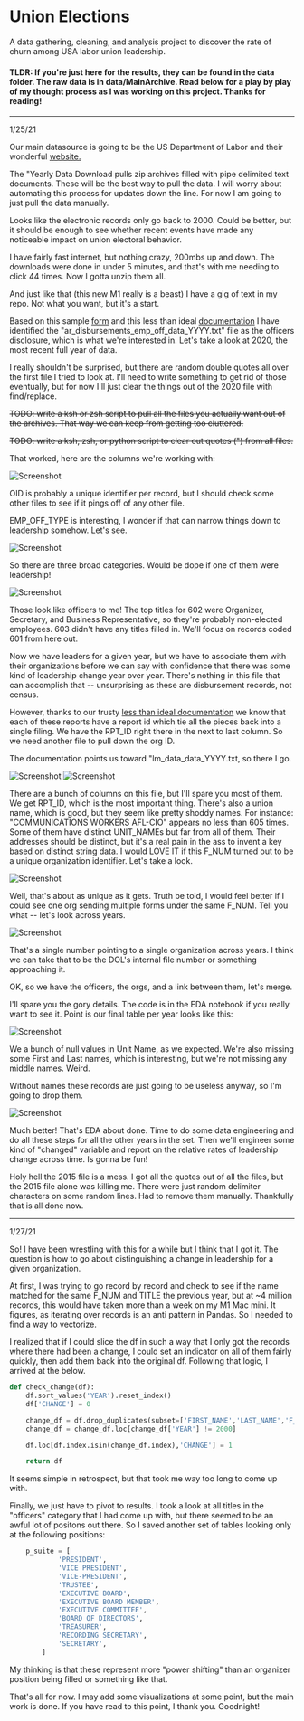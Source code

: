 # Union Elections
A data gathering, cleaning, and analysis project to discover the rate of churn among USA labor union leadership. 

#### TLDR: If you're just here for the results, they can be found in the data folder. The raw data is in data/MainArchive. Read below for a play by play of my thought process as I was working on this project. Thanks for reading!

--------------------------------------
1/25/21

Our main datasource is going to be the US Department of Labor and their wonderful [website.](https://olmsapps.dol.gov/olpdr/) 

The "Yearly Data Download pulls zip archives filled with pipe delimited text documents. These will be the best way to pull the data. I will worry about automating this process for updates down the line. For now I am going to just pull the data manually.

Looks like the electronic records only go back to 2000. Could be better, but it should be enough to see whether recent events have made any noticeable impact on union electoral behavior. 

I have fairly fast internet, but nothing crazy, 200mbs up and down. The downloads were done in under 5 minutes, and that's with me needing to click 44 times. Now I gotta unzip them all. 

And just like that (this new M1 really is a beast) I have a gig of text in my repo. Not what you want, but it's a start.

Based on this sample [form](https://olmsapps.dol.gov/query/orgReport.do?rptId=739980&rptForm=LM2Form) and this less than ideal [documentation](https://olmsapps.dol.gov/olpdr/Guide_to_Working_with_OLMS_LM_Data.pdf) I have identified the "ar_disbursements_emp_off_data_YYYY.txt" file as the officers disclosure, which is what we're interested in. Let's take a look at 2020, the most recent full year of data.

I really shouldn't be surprised, but there are random double quotes all over the first file I tried to look at. I'll need to write something to get rid of those eventually, but for now I'll just clear the things out of the 2020 file with find/replace.

~~TODO: write a ksh or zsh script to pull all the files you actually want out of the archives. That way we can keep from getting too cluttered.~~

~~TODO: write a ksh, zsh, or python script to clear out quotes (") from all files.~~

That worked, here are the columns we're working with:

![Screenshot](Readme_docs/disbursement_dtypes.png)

OID is probably a unique identifier per record, but I should check some other files to see if it pings off of any other file.

EMP_OFF_TYPE is interesting, I wonder if that can narrow things down to leadership somehow. Let's see.

![Screenshot](Readme_docs/value_counts_1.png)

So there are three broad categories. Would be dope if one of them were leadership!

![Screenshot](Readme_docs/value_counts_2.png)

Those look like officers to me! The top titles for 602 were Organizer, Secretary, and Business Representative, so they're probably non-elected employees. 603 didn't have any titles filled in. We'll focus on records coded 601 from here out.

Now we have leaders for a given year, but we have to associate them with their organizations before we can say with confidence that there was some kind of leadership change year over year. There's nothing in this file that can accomplish that -- unsurprising as these are disbursement records, not census. 

However, thanks to our trusty [less than ideal documentation](https://olmsapps.dol.gov/olpdr/Guide_to_Working_with_OLMS_LM_Data.pdf) we know that each of these reports have a report id which tie all the pieces back into a single filing. We have the RPT_ID right there in the next to last column. So we need another file to pull down the org ID.

The documentation points us toward "lm_data_data_YYYY.txt, so there I go. 

![Screenshot](Readme_docs/dtypes_2.png)
![Screenshot](Readme_docs/dtypes_3.png)

There are a bunch of columns on this file, but I'll spare you most of them. We get RPT_ID, which is the most important thing. There's also a union name, which is good, but they seem like pretty shoddy names. For instance: "COMMUNICATIONS WORKERS AFL-CIO" appears no less than 605 times. Some of them have distinct UNIT_NAMEs but far from all of them. Their addresses should be distinct, but it's a real pain in the ass to invent a key based on distinct string data. I would LOVE IT if this F_NUM turned out to be a unique organization identifier. Let's take a look.

![Screenshot](Readme_docs/value_counts_3.png)

Well, that's about as unique as it gets. Truth be told, I would feel better if I could see one org sending multiple forms under the same F_NUM. Tell you what -- let's look across years. 

![Screenshot](Readme_docs/file_number.png)

That's a single number pointing to a single organization across years. I think we can take that to be the DOL's internal file number or something approaching it. 

OK, so we have the officers, the orgs, and a link between them, let's merge.

I'll spare you the gory details. The code is in the EDA notebook if you really want to see it. Point is our final table per year looks like this:

![Screenshot](Readme_docs/df_info.png)

We a bunch of null values in Unit Name, as we expected. We're also missing some First and Last names, which is interesting, but we're not missing any middle names. Weird. 

Without names these records are just going to be useless anyway, so I'm going to drop them.

![Screenshot](Readme_docs/df_info.png)

Much better! That's EDA about done. Time to do some data engineering and do all these steps for all the other years in the set. Then we'll engineer some kind of "changed" variable and report on the relative rates of leadership change across time. Is gonna be fun!

Holy hell the 2015 file is a mess. I got all the quotes out of all the files, but the 2015 file alone was killing me. There were just random delimiter characters on some random lines. Had to remove them manually. Thankfully that is all done now. 

----------------------------------------------------------
1/27/21

So! I have been wrestling with this for a while but I think that I got it. The question is how to go about distinguishing a change in leadership for a given organization. 

At first, I was trying to go record by record and check to see if the name matched for the same F_NUM and TITLE the previous year, but at ~4 million records, this would have taken more than a week on my M1 Mac mini. It figures, as iterating over records is an anti pattern in Pandas. So I needed to find a way to vectorize.

I realized that if I could slice the df in such a way that I only got the records where there had been a change, I could set an indicator on all of them fairly quickly, then add them back into the original df. Following that logic, I arrived at the below.

```python
def check_change(df):
    df.sort_values('YEAR').reset_index()
    df['CHANGE'] = 0

    change_df = df.drop_duplicates(subset=['FIRST_NAME','LAST_NAME','F_NUM','TITLE'])
    change_df = change_df.loc[change_df['YEAR'] != 2000]

    df.loc[df.index.isin(change_df.index),'CHANGE'] = 1

    return df
```
It seems simple in retrospect, but that took me way too long to come up with. 

Finally, we just have to pivot to results. I took a look at all titles in the "officers" category that I had come up with, but there seemed to be an awful lot of positons out there. So I saved another set of tables looking only at the following positions:

```python
    p_suite = [
            'PRESIDENT',
            'VICE PRESIDENT',
            'VICE-PRESIDENT',
            'TRUSTEE',
            'EXECUTIVE BOARD',
            'EXECUTIVE BOARD MEMBER',
            'EXECUTIVE COMMITTEE',
            'BOARD OF DIRECTORS',
            'TREASURER',
            'RECORDING SECRETARY',
            'SECRETARY',
        ]
 ```

My thinking is that these represent more "power shifting" than an organizer position being filled or something like that. 

That's all for now. I may add some visualizations at some point, but the main work is done. If you have read to this point, I thank you. Goodnight!

